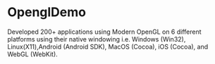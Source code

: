 # OpenglDemo
Developed 200+ applications using Modern OpenGL on 6 different platforms using their native windowing i.e. Windows (Win32), Linux(X11),Android (Android SDK), MacOS (Cocoa), iOS (Cocoa), and WebGL (WebKit).
